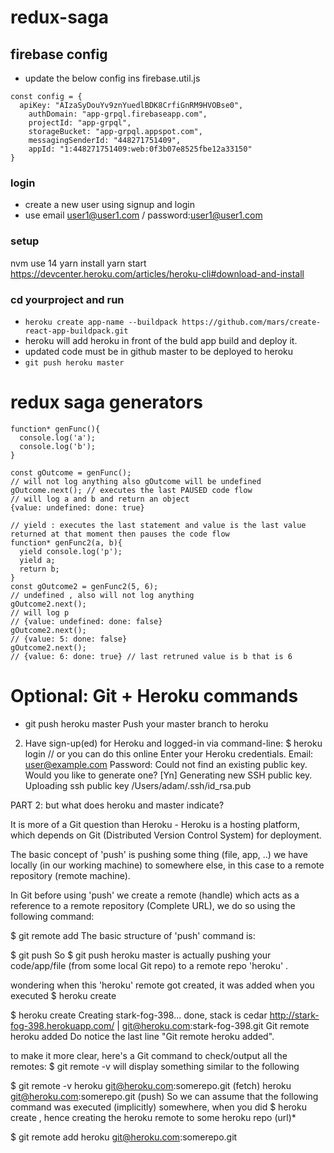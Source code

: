 # redux-saga

## firebase config 
- update the below config ins firebase.util.js 

```
const config = {
  apiKey: "AIzaSyDouYv9znYuedlBDK8CrfiGnRM9HVOBse0",
    authDomain: "app-grpql.firebaseapp.com",
    projectId: "app-grpql",
    storageBucket: "app-grpql.appspot.com",
    messagingSenderId: "448271751409",
    appId: "1:448271751409:web:0f3b07e8525fbe12a33150"
}
```

### login
- create a new user using signup and login
- use email user1@user1.com / password:user1@user1.com

### setup
nvm use 14
yarn install
yarn start
https://devcenter.heroku.com/articles/heroku-cli#download-and-install 

### cd yourproject and run
- `heroku create app-name --buildpack https://github.com/mars/create-react-app-buildpack.git`
- heroku will add heroku in front of the buld app build and deploy it.
- updated code must be in github master to be deployed to heroku
- `git push heroku master`

 
# redux saga generators 

```
function* genFunc(){
  console.log('a');
  console.log('b');
}

const gOutcome = genFunc(); 
// will not log anything also gOutcome will be undefined
gOutcome.next(); // executes the last PAUSED code flow
// will log a and b and return an object 
{value: undefined: done: true}

// yield : executes the last statement and value is the last value returned at that moment then pauses the code flow
function* genFunc2(a, b){
  yield console.log('p');
  yield a;
  return b;
}
const gOutcome2 = genFunc2(5, 6); 
// undefined , also will not log anything
gOutcome2.next(); 
// will log p
// {value: undefined: done: false}
gOutcome2.next();
// {value: 5: done: false}
gOutcome2.next();
// {value: 6: done: true} // last retruned value is b that is 6
```

# Optional: Git + Heroku commands

- git push heroku master
Push your master branch to heroku 

2. Have sign-up(ed) for Heroku and logged-in via command-line:
$ heroku login // or you can do this online
Enter your Heroku credentials.
Email: user@example.com
Password:
Could not find an existing public key.
Would you like to generate one? [Yn]
Generating new SSH public key.
Uploading ssh public key /Users/adam/.ssh/id_rsa.pub


PART 2: but what does heroku and master indicate?

It is more of a Git question than Heroku - Heroku is a hosting platform, which depends on Git (Distributed Version Control System) for deployment.

The basic concept of 'push' is pushing some thing (file, app, ..) we have locally (in our working machine) to somewhere else, in this case to a remote repository (remote machine).

In Git before using 'push' we create a remote (handle) which acts as a reference to a remote repository (Complete URL), we do so using the following command:

$ git remote add <remote-name-of-our-choice> <URL-where-you-be-pushing-yourapp>
The basic structure of 'push' command is:

$ git push <remote-name> <branch>
So $ git push heroku master is actually pushing your code/app/file (from some local Git repo) to a remote repo 'heroku' .

wondering when this 'heroku' remote got created, it was added when you executed $ heroku create

$ heroku create
Creating stark-fog-398... done, stack is cedar
http://stark-fog-398.herokuapp.com/ | git@heroku.com:stark-fog-398.git
Git remote heroku added
Do notice the last line "Git remote heroku added".

to make it more clear, here's a Git command to check/output all the remotes: $ git remote -v will display something similar to the following

$ git remote -v
heroku     git@heroku.com:somerepo.git (fetch)
heroku     git@heroku.com:somerepo.git (push)
So we can assume that the following command was executed (implicitly) somewhere, when you did $ heroku create , hence creating the heroku remote to some heroku repo (url)*

$ git remote add heroku git@heroku.com:somerepo.git

